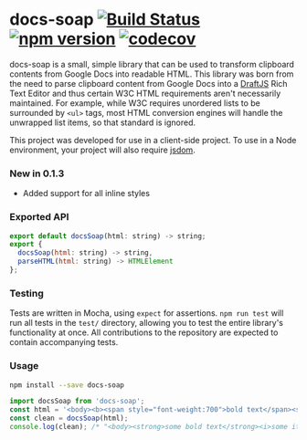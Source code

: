 # docs-soap [![Build Status](https://travis-ci.org/aem/docs-soap.svg?branch=master)](https://travis-ci.org/aem/docs-soap) [![npm version](https://badge.fury.io/js/docs-soap.svg)](https://badge.fury.io/js/docs-soap) [![codecov](https://codecov.io/gh/aem/docs-soap/branch/master/graph/badge.svg)](https://codecov.io/gh/aem/docs-soap)

docs-soap is a small, simple library that can be used to transform clipboard contents from Google Docs into readable HTML. This library was born from the need to parse clipboard content from Google Docs into a [DraftJS](https://www.github.com/facebook/draft-js) Rich Text Editor and thus certain W3C HTML requirements aren't necessarily maintained. For example, while W3C requires unordered lists to be surrounded by `<ul>` tags, most HTML conversion engines will handle the unwrapped list items, so that standard is ignored. 

This project was developed for use in a client-side project. To use in a Node environment, your project will also require [jsdom](https://www.npmjs.com/package/jsdom). 

### New in 0.1.3
<ul>
  <li>Added support for all inline styles</li>
</ul>

### Exported API
```js
export default docsSoap(html: string) -> string;
export {
  docsSoap(html: string) -> string,
  parseHTML(html: string) -> HTMLElement
};
```

### Testing
Tests are written in Mocha, using `expect` for assertions. `npm run test` will run all tests in the `test/` directory, allowing you to test the entire library's functionality at once. All contributions to the repository are expected to contain accompanying tests.

### Usage
```bash
npm install --save docs-soap
```
```js
import docsSoap from 'docs-soap';
const html = '<body><b><span style="font-weight:700">bold text</span><span style="font-style:italic">some italic text</span></b></body>';
const clean = docsSoap(html);
console.log(clean); /* "<body><strong>some bold text</strong><i>some italic text</i></body>" */
```
